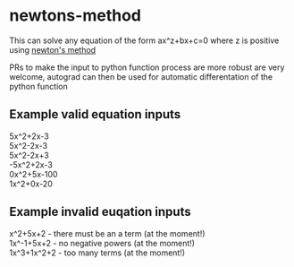 # newtons-method
This can solve any equation of the form ax^z+bx+c=0 where z is positive using [newton's method](https://en.wikipedia.org/wiki/Newtons_method)

PRs to make the input to python function process are more robust are very welcome, autograd can then be used for automatic differentation of the python function
## Example valid equation inputs
5x^2+2x-3  
5x^2-2x-3  
5x^2-2x+3  
-5x^2+2x-3  
0x^2+5x-100  
1x^2+0x-20  
## Example invalid euqation inputs
x^2+5x+2 - there must be an a term (at the moment!)  
1x^-1+5x+2 - no negative powers (at the moment!)  
1x^3+1x^2+2 - too many terms (at the moment!)  
